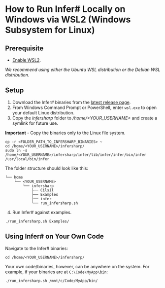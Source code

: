 # How to Run Infer# Locally on Windows via WSL2 (Windows Subsystem for Linux)

## Prerequisite
- [Enable WSL2](https://docs.microsoft.com/en-us/windows/wsl/install-win10).

*We recommend using either the Ubuntu WSL distribution or the Debian WSL distribution.*

## Setup
1. Download the Infer# binaries from the [latest release page](https://github.com/microsoft/infersharp/releases).
2. From Windows Command Prompt or PowerShell, enter ```wsl.exe``` to open your default Linux distribution.
3. Copy the _infersharp_ folder to _/home/<YOUR_USERNAME>_ and create a symlink for future use.

**Important** - Copy the binaries only to the Linux file system.

```
cp -r <FOLDER_PATH_TO_INFERSHARP_BINARIES> ~
cd /home/<YOUR_USERNAME>/infersharp/
sudo ln -s /home/<YOUR_USERNAME>/infersharp/infer/lib/infer/infer/bin/infer /usr/local/bin/infer
```
The folder structure should look like this:
```
└── home
    └── <YOUR_USERNAME>
        └── infersharp
            ├── Cilsil
            ├── Examples
            ├── infer
            └── run_infersharp.sh
```
4. Run Infer# against examples.
```
./run_infersharp.sh Examples/
```

## Using Infer# on Your Own Code
Navigate to the Infer# binaries:
```
cd /home/<YOUR_USERNAME>/infersharp/
```
Your own code/binaries, however, can be anywhere on the system. For example, if your binaries are at ```C:\Code\MyApp\bin```:
```
./run_infersharp.sh /mnt/c/Code/MyApp/bin/
```